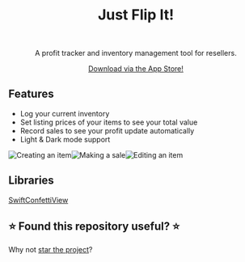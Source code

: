 <h1 align="center">Just Flip It!</h1></br>
<p align="center">A profit tracker and inventory management tool for resellers.</br></p>
<p align="center"><a href="https://apps.apple.com/ke/app/just-flip-it/id1553668128">Download via the App Store!</a></br></p>

## Features
* Log your current inventory
* Set listing prices of your items to see your total value
* Record sales to see your profit update automatically
* Light & Dark mode support

![Creating an item](https://i.imgur.com/fWT1ioz.gif)![Making a sale](https://i.imgur.com/U22LALL.gif)![Editing an item](https://i.imgur.com/rlcTZYv.gif)

## Libraries
[SwiftConfettiView](https://github.com/theoriginalbit/SwiftConfettiView)

## ⭐️ Found this repository useful? ⭐️
Why not [star the project](https://github.com/bronsonmullens/FlippingApp/stargazers)?
